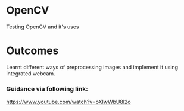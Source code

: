 # OpenCV
Testing OpenCV and it's uses
# Outcomes
Learnt different ways of preprocessing images and implement it using integrated webcam. 
### Guidance via following link:
https://www.youtube.com/watch?v=oXlwWbU8l2o
